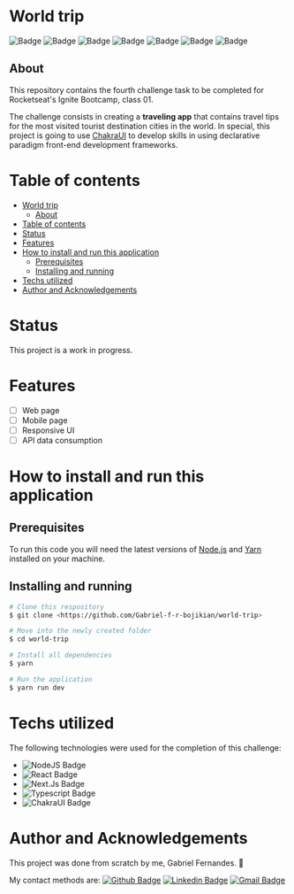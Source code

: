 # World trip

![Badge](https://img.shields.io/badge/license-MIT-informational?style=for-the-bade)
![Badge](https://img.shields.io/badge/Node.JS-v14.16.0-339933?logo=node.js) ![Badge](https://img.shields.io/badge/React-v17.0.1-61dafb?logo=react) ![Badge](https://img.shields.io/badge/Next.js-v10.0.7-000000?logo=Next.Js) ![Badge](https://img.shields.io/badge/TypeScript-v4.2.2-3178c6?logo=typescript) ![Badge](https://img.shields.io/badge/ChakraUI-v1.32.8-319795?logo=ChakraUI) ![Badge](https://img.shields.io/badge/status-in_development-red)

## About
This repository contains the fourth challenge task to be completed for Rocketseat's Ignite Bootcamp, class 01. 

The challenge consists in creating a __traveling app__ that contains travel tips for the most visited tourist destination cities in the world. In special, this project is going to use [ChakraUI](https://chakra-ui.com/) to develop skills in using declarative paradigm front-end development frameworks.
# Table of contents
- [World trip](#world-trip)
  - [About](#about)
- [Table of contents](#table-of-contents)
- [Status](#status)
- [Features](#features)
- [How to install and run this application](#how-to-install-and-run-this-application)
  - [Prerequisites](#prerequisites)
  - [Installing and running](#installing-and-running)
- [Techs utilized](#techs-utilized)
- [Author and Acknowledgements](#author-and-acknowledgements)
# Status
This project is a work in progress. 
# Features
- [ ] Web page
- [ ] Mobile page
- [ ] Responsive UI
- [ ] API data consumption
# How to install and run this application
## Prerequisites
To run this code you will need the latest versions of [Node.js](https://nodejs.org/en/) and [Yarn](https://yarnpkg.com/) installed on your machine.
## Installing and running
```bash
# Clone this respository
$ git clone <https://github.com/Gabriel-f-r-bojikian/world-trip>

# Move into the newly created folder
$ cd world-trip

# Install all dependencies
$ yarn

# Run the application
$ yarn run dev
```
# Techs utilized
The following technologies were used for the completion of this challenge:
- ![NodeJS Badge](https://img.shields.io/badge/-NodeJS-339933?style=flat-square&logo=node.js&logoColor=ffffff&link=https://nodejs.org/en/)
- ![React Badge](https://img.shields.io/badge/-React-181717?style=flat-square&logo=react&logoColor=61dafb&link=https://reactjs.org/)
- ![Next.Js Badge](https://img.shields.io/badge/-Next.Js-000000?style=flat-square&logo=Next.Js&logoColor=ffffff&link=https://www.typescriptlang.org/)
- ![Typescript Badge](https://img.shields.io/badge/-Typescript-3178c6?style=flat-square&logo=typescript&logoColor=ffffff&link=https://www.typescriptlang.org/)
- ![ChakraUI Badge](https://img.shields.io/badge/-Chakra_UI-319795?style=flat-square&logo=ChakraUI&logoColor=ffffff&link=https://chakra-ui.com/)



# Author and Acknowledgements
This project was done from scratch by me, Gabriel Fernandes. 💪

My contact methods are:
[![Github Badge](https://img.shields.io/badge/-Gabriel-181717?style=flat-square&logo=github&logoColor=white&link=https://github.com/Gabriel-f-r-bojikian)](https://github.com/Gabriel-f-r-bojikian) [![Linkedin Badge](https://img.shields.io/badge/-Gabriel-blue?style=flat-square&logo=Linkedin&logoColor=white&link=https://www.linkedin.com/in/gabriel-fernandes-rosa-bojikian-688b84164/)](https://www.linkedin.com/in/gabriel-fernandes-rosa-bojikian-688b84164/) [![Gmail Badge](https://img.shields.io/badge/-gabriel.bojikian.dev@gmail.com-c14438?style=flat-square&logo=Gmail&logoColor=white&link=mailto:gabriel.bojikian.dev@gmail.com)](mailto:gabriel.bojikian.dev@gmail.com)
